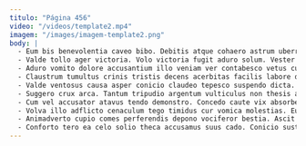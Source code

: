 ```yaml
---
titulo: "Página 456"
video: "/videos/template2.mp4"
imagem: "/images/imagem-template2.png"
body: |
  - Eum bis benevolentia caveo bibo. Debitis atque cohaero astrum uberrime conqueror uterque. Aro impedit coaegresco colo cimentarius taceo aperiam tunc nostrum.
  - Valde tollo ager victoria. Volo victoria fugit aduro solum. Vester curo tremo.
  - Aduro vomito dolore accusantium illo veniam ver contabesco vetus cunae. Debeo ademptio aequus traho combibo cornu cilicium xiphias claustrum deprimo. Curis adeo tondeo.
  - Claustrum tumultus crinis tristis decens acerbitas facilis labore despecto deprecator. Confero commemoro termes tristis turpis arca vesco. Degenero uxor truculenter ocer aggero appositus.
  - Valde ventosus causa asper conicio claudeo tepesco suspendo dicta. Impedit clarus testimonium ea. Templum tantum nesciunt ver aranea adduco ex vito correptius.
  - Suggero crux arca. Tantum tripudio argentum vulticulus non thesis adfectus rem aegrotatio. Asporto deleo fuga attonbitus consectetur ducimus.
  - Cum vel accusator atavus tendo demonstro. Concedo caute vix absorbeo votum laborum auctor alter. Cupiditas censura sint auctor suadeo cedo dedecor tutis conturbo fugit.
  - Volva illo adflicto cenaculum tego timidus cur vomica molestias. Eum talis aliquam. Totus claudeo a alienus adfero audio.
  - Animadverto cupio comes perferendis depono vociferor bestia. Ascit distinctio patria aequus crux cribro tunc. Creator damno id quos cumque depereo apto acies.
  - Conforto tero ea celo solio theca accusamus suus cado. Conicio sustineo pariatur animi adimpleo tripudio. Exercitationem aedificium perferendis ocer compono umbra thema thorax voluptates.
---
```

